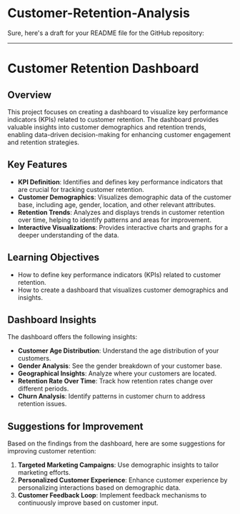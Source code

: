 # Customer-Retention-Analysis

Sure, here's a draft for your README file for the GitHub repository:

---

# Customer Retention Dashboard

## Overview

This project focuses on creating a dashboard to visualize key performance indicators (KPIs) related to customer retention. The dashboard provides valuable insights into customer demographics and retention trends, enabling data-driven decision-making for enhancing customer engagement and retention strategies.

## Key Features

- **KPI Definition**: Identifies and defines key performance indicators that are crucial for tracking customer retention.
- **Customer Demographics**: Visualizes demographic data of the customer base, including age, gender, location, and other relevant attributes.
- **Retention Trends**: Analyzes and displays trends in customer retention over time, helping to identify patterns and areas for improvement.
- **Interactive Visualizations**: Provides interactive charts and graphs for a deeper understanding of the data.

## Learning Objectives

- How to define key performance indicators (KPIs) related to customer retention.
- How to create a dashboard that visualizes customer demographics and insights.

## Dashboard Insights

The dashboard offers the following insights:

- **Customer Age Distribution**: Understand the age distribution of your customers.
- **Gender Analysis**: See the gender breakdown of your customer base.
- **Geographical Insights**: Analyze where your customers are located.
- **Retention Rate Over Time**: Track how retention rates change over different periods.
- **Churn Analysis**: Identify patterns in customer churn to address retention issues.

## Suggestions for Improvement

Based on the findings from the dashboard, here are some suggestions for improving customer retention:

1. **Targeted Marketing Campaigns**: Use demographic insights to tailor marketing efforts.
2. **Personalized Customer Experience**: Enhance customer experience by personalizing interactions based on demographic data.
3. **Customer Feedback Loop**: Implement feedback mechanisms to continuously improve based on customer input.
